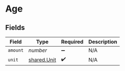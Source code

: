 # Age


## Fields

| Field                                             | Type                                              | Required                                          | Description                                       |
| ------------------------------------------------- | ------------------------------------------------- | ------------------------------------------------- | ------------------------------------------------- |
| `amount`                                          | *number*                                          | :heavy_minus_sign:                                | N/A                                               |
| `unit`                                            | [shared.Unit](../../../sdk/models/shared/unit.md) | :heavy_check_mark:                                | N/A                                               |